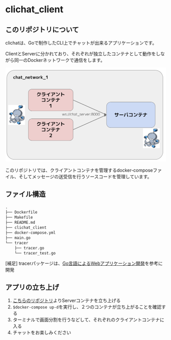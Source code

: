 # clichat_client

## このリポジトリについて

clichatは、Goで制作したCLI上でチャットが出来るアプリケーションです。

ClientとServerに分かれており、それぞれが独立したコンテナとして動作をしながら同一のDockerネットワークで通信をします。

![overview](./assets/overview.png)

このリポジトリでは、クライアントコンテナを管理するdocker-composeファイル、そしてメッセージの送受信を行うソースコードを管理しています。



## ファイル構造

```
.
├── Dockerfile
├── Makefile
├── README.md
├── clichat_client
├── docker-compose.yml
├── main.go
└── tracer
    ├── tracer.go
    └── tracer_test.go
```

[補足] tracerパッケージは、[Go言語によるWebアプリケーション開発](https://www.oreilly.co.jp/books/9784873117522/)を参考に開発



## アプリの立ち上げ

1. [こちらのリポジトリ](https://github.com/RyuseiNomi/clichat_goserver)よりServerコンテナを立ち上げる
2. `$docker-compose up-d`を実行し、２つのコンテナが立ち上がることを確認する
3. ターミナルで画面分割を行うなどして、それぞれのクライアントコンテナに入る
4. チャットをお楽しみください